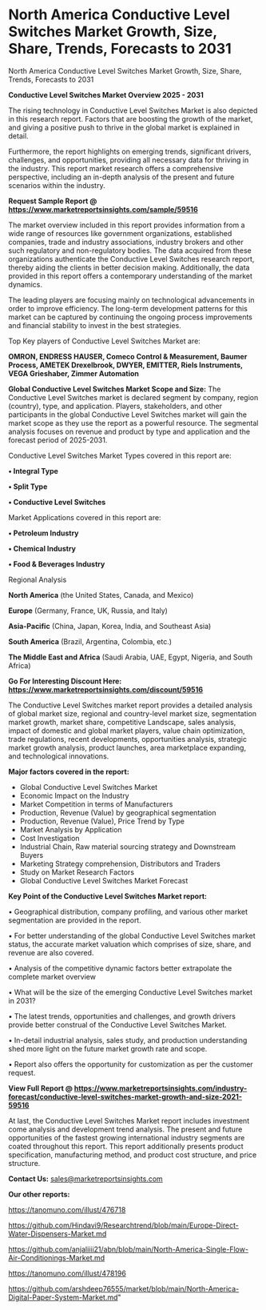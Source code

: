 # North America Conductive Level Switches Market Growth, Size, Share, Trends, Forecasts to 2031
North America Conductive Level Switches Market Growth, Size, Share, Trends, Forecasts to 2031

<Strong> Conductive Level Switches Market Overview 2025 - 2031</strong>

The rising technology in Conductive Level Switches Market is also depicted in this research report. Factors that are boosting the growth of the market, and giving a positive push to thrive in the global market is explained in detail.

Furthermore, the report highlights on emerging trends, significant drivers, challenges, and opportunities, providing all necessary data for thriving in the industry. This report market research offers a comprehensive perspective, including an in-depth analysis of the present and future scenarios within the industry.

<strong>Request Sample Report @ <a href=https://www.marketreportsinsights.com/sample/59516>https://www.marketreportsinsights.com/sample/59516</a></strong>

The market overview included in this report provides information from a wide range of resources like government organizations, established companies, trade and industry associations, industry brokers and other such regulatory and non-regulatory bodies. The data acquired from these organizations authenticate the Conductive Level Switches research report, thereby aiding the clients in better decision making. Additionally, the data provided in this report offers a contemporary understanding of the market dynamics.

The leading players are focusing mainly on technological advancements in order to improve efficiency. The long-term development patterns for this market can be captured by continuing the ongoing process improvements and financial stability to invest in the best strategies.

Top Key players of Conductive Level Switches Market are:

<strong>OMRON, ENDRESS HAUSER, Comeco Control & Measurement, Baumer Process, AMETEK Drexelbrook, DWYER, EMITTER, Riels Instruments, VEGA Grieshaber, Zimmer Automation</strong>

<strong><b>Global Conductive Level Switches Market Scope and Size:</b></strong>
The Conductive Level Switches market is declared segment by company, region (country), type, and application. Players, stakeholders, and other participants in the global Conductive Level Switches market will gain the market scope as they use the report as a powerful resource. The segmental analysis focuses on revenue and product by type and application and the forecast period of 2025-2031.

Conductive Level Switches Market Types covered in this report are:

<strong>• Integral Type

• Split Type

• Conductive Level Switches</strong>

Market Applications covered in this report are:

<strong>• Petroleum Industry

• Chemical Industry

• Food & Beverages Industry</strong> 

Regional Analysis

<strong>North America</strong> (the United States, Canada, and Mexico)

<strong>Europe</strong> (Germany, France, UK, Russia, and Italy)

<strong>Asia-Pacific</strong> (China, Japan, Korea, India, and Southeast Asia)

<strong>South America</strong> (Brazil, Argentina, Colombia, etc.)

<strong>The Middle East and Africa</strong> (Saudi Arabia, UAE, Egypt, Nigeria, and South Africa)

<strong>Go For Interesting Discount Here: <a href=https://www.marketreportsinsights.com/discount/59516>https://www.marketreportsinsights.com/discount/59516</a></strong>

The Conductive Level Switches market report provides a detailed analysis of global market size, regional and country-level market size, segmentation market growth, market share, competitive Landscape, sales analysis, impact of domestic and global market players, value chain optimization, trade regulations, recent developments, opportunities analysis, strategic market growth analysis, product launches, area marketplace expanding, and technological innovations.

<strong><b>Major factors covered in the report:</b></strong>
<ul>
  <li>Global Conductive Level Switches Market </li>
  <li>Economic Impact on the Industry</li>
  <li>Market Competition in terms of Manufacturers</li>
  <li>Production, Revenue (Value) by geographical segmentation</li>
  <li>Production, Revenue (Value), Price Trend by Type</li>
  <li>Market Analysis by Application</li>
  <li>Cost Investigation</li>
  <li>Industrial Chain, Raw material sourcing strategy and Downstream Buyers</li>
  <li>Marketing Strategy comprehension, Distributors and Traders</li>
  <li>Study on Market Research Factors</li>
  <li>Global Conductive Level Switches Market Forecast</li>
</ul>

<strong><b>Key Point of the Conductive Level Switches Market report:</b></strong>

• Geographical distribution, company profiling, and various other market segmentation are provided in the report.

• For better understanding of the global Conductive Level Switches market status, the accurate market valuation which comprises of size, share, and revenue are also covered.

• Analysis of the competitive dynamic factors better extrapolate the complete market overview

• What will be the size of the emerging Conductive Level Switches market in 2031?

• The latest trends, opportunities and challenges, and growth drivers provide better construal of the Conductive Level Switches Market.

• In-detail industrial analysis, sales study, and production understanding shed more light on the future market growth rate and scope.

• Report also offers the opportunity for customization as per the customer request.

<strong><b>View Full Report @ <a href=https://www.marketreportsinsights.com/industry-forecast/conductive-level-switches-market-growth-and-size-2021-59516>https://www.marketreportsinsights.com/industry-forecast/conductive-level-switches-market-growth-and-size-2021-59516</a></b></strong>


At last, the Conductive Level Switches Market report includes investment come analysis and development trend analysis. The present and future opportunities of the fastest growing international industry segments are coated throughout this report. This report additionally presents product specification, manufacturing method, and product cost structure, and price structure.

<strong>Contact Us:</strong>
sales@marketreportsinsights.com

<strong>Our other reports:</strong>

<a href=https://tanomuno.com/illust/476718>https://tanomuno.com/illust/476718</a>

<a href=https://github.com/Hindavi9/Researchtrend/blob/main/Europe-Direct-Water-Dispensers-Market.md>https://github.com/Hindavi9/Researchtrend/blob/main/Europe-Direct-Water-Dispensers-Market.md</a>

<a href=https://github.com/anjaliiii21/abn/blob/main/North-America-Single-Flow-Air-Conditionings-Market.md>https://github.com/anjaliiii21/abn/blob/main/North-America-Single-Flow-Air-Conditionings-Market.md</a>

<a href=https://tanomuno.com/illust/478196>https://tanomuno.com/illust/478196</a>

<a href=https://github.com/arshdeep76555/market/blob/main/North-America-Digital-Paper-System-Market.md>https://github.com/arshdeep76555/market/blob/main/North-America-Digital-Paper-System-Market.md</a>"
